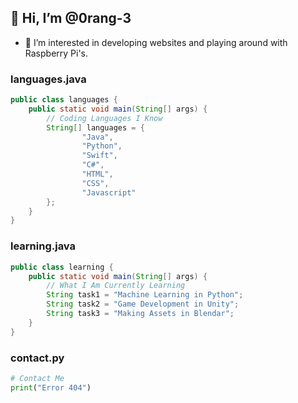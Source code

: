 ## 👋 Hi, I’m @0rang-3
- 👀 I’m interested in developing websites and playing around with Raspberry Pi's.

### languages.java
```java
public class languages {
    public static void main(String[] args) {
        // Coding Languages I Know
        String[] languages = {
                "Java",
                "Python",
                "Swift",
                "C#",
                "HTML",
                "CSS",
                "Javascript"
        };
    }
}
```
### learning.java
```java
public class learning {
    public static void main(String[] args) {
        // What I Am Currently Learning
        String task1 = "Machine Learning in Python";
        String task2 = "Game Development in Unity";
        String task3 = "Making Assets in Blendar";
    }
}
```

### contact.py
```py
# Contact Me
print("Error 404")
```

<!---
0rang-3/0rang-3 is a ✨ special ✨ repository because its `README.md` (this file) appears on your GitHub profile.
You can click the Preview link to take a look at your changes.
--->
